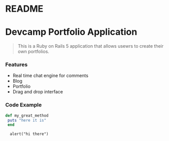 # README

# Devcamp Portfolio Application


> This is a Ruby on Rails 5 application that allows usewrs to create their own portfolios.

### Features

- Real time chat engine for comments
- Blog
- Portfolio 
- Drag and drop interface

### Code Example

``` ruby
def my_great_method
 puts "here it is"
 end 
 ```
```jacascript
  alert("hi there")
  ```